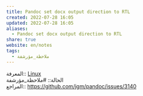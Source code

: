 ```yaml
---  
title: Pandoc set docx output direction to RTL  
created: 2022-07-28 16:05  
updated: 2022-07-28 16:05  
aliases:  
  - Pandoc set docx output direction to RTL  
share: true  
website: en/notes  
tags:  
  - ملاحظة_مؤرشفة  
---  
```

  
  
المعرفة:: [Linux](Linux)  
الحالة:: #ملاحظة_مؤرشفة  
المراجع:: <https://github.com/jgm/pandoc/issues/3140>  
  
